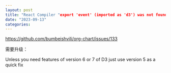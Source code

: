 ```yaml
---
layout: post
title: "React Compiler "export 'event' (imported as 'd3') was not found in 'd3'""
date: "2023-09-13"
categories: 
---
```

<p><a href="https://github.com/bumbeishvili/org-chart/issues/133">https://github.com/bumbeishvili/org-chart/issues/133</a></p>

<p>需要升级：</p>

<p dir="auto">Unless you need features of version 6 or 7 of D3 just use version 5 as a quick fix</p>

